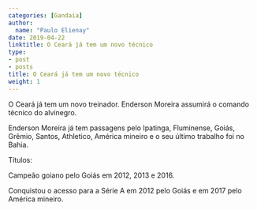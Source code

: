```yaml
---
categories: [Gandaia]
author:
  name: "Paulo Elienay"
date: 2019-04-22
linktitle: O Ceará já tem um novo técnico
type:
- post
- posts
title: O Ceará já tem um novo técnico
weight: 1
---
```

O Ceará já tem um novo treinador. Enderson Moreira assumirá o comando técnico do alvinegro.

Enderson Moreira já tem passagens pelo Ipatinga, Fluminense, Goiás, Grêmio, Santos, Athletico, América mineiro e o seu último trabalho foi no Bahia.

Títulos:

Campeão goiano pelo Goiás em 2012, 2013 e 2016.

Conquistou o acesso para a Série A em 2012 pelo Goiás e em 2017 pelo América mineiro.

